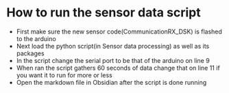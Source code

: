 # How to run the sensor data script
 - First make sure the new sensor code(CommunicationRX_DSK) is flashed to the arduino
 - Next load the python script(in Sensor data processing) as well as its packages
 - In the script change the serial port to be that of the arduino on line 9
 - When ran the script gathers 60 seconds of data change that on line 11 if you want it to run for more or less
 - Open the markdown file in Obsidian after the script is done running
 
